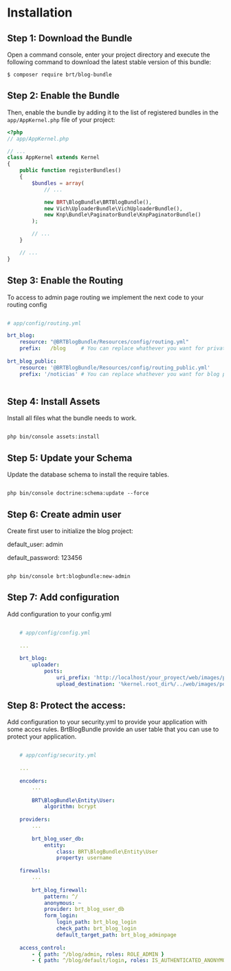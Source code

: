 Installation
============

Step 1: Download the Bundle
---------------------------

Open a command console, enter your project directory and execute the
following command to download the latest stable version of this bundle:

```console
$ composer require brt/blog-bundle
```

Step 2: Enable the Bundle
-------------------------

Then, enable the bundle by adding it to the list of registered bundles
in the `app/AppKernel.php` file of your project:

```php
<?php
// app/AppKernel.php

// ...
class AppKernel extends Kernel
{
    public function registerBundles()
    {
        $bundles = array(
            // ...

            new BRT\BlogBundle\BRTBlogBundle(),
            new Vich\UploaderBundle\VichUploaderBundle(),
            new Knp\Bundle\PaginatorBundle\KnpPaginatorBundle()
        );

        // ...
    }

    // ...
}
```

Step 3: Enable the Routing
------
To access to admin page routing we implement the next code to your routing config

```yml

# app/config/routing.yml

brt_blog:
    resource: "@BRTBlogBundle/Resources/config/routing.yml"
    prefix:   /blog     # You can replace whathever you want for private routes
    
brt_blog_public:
    resource: '@BRTBlogBundle/Resources/config/routing_public.yml'
    prefix: '/noticias' # You can replace whathever you want for blog public routes



```


Step 4: Install Assets
------

Install all files what the bundle needs to work.

```console

php bin/console assets:install

```


Step 5: Update your Schema
------

Update the database schema to install the require tables.

```console

php bin/console doctrine:schema:update --force

```



Step 6: Create admin user
------

Create first user to initialize the blog project:

default_user: admin

default_password: 123456

```console

php bin/console brt:blogbundle:new-admin

```


Step 7: Add configuration
-----

Add configuration to your config.yml

```yml

    # app/config/config.yml
    
    ...
    
    brt_blog:
        uploader:
            posts:
                uri_prefix: 'http://localhost/your_proyect/web/images/posts'
                upload_destination: '%kernel.root_dir%/../web/images/posts'

```


Step 8: Protect the access:
-----

Add configuration to your security.yml to provide your application with some acces rules. BrtBlogBundle provide an user table 
that you can use to protect your application. 

```yml

    # app/config/security.yml
    
    ...
    
    encoders:
        ...
        
        BRT\BlogBundle\Entity\User: 
            algorithm: bcrypt
    
    providers:
        ...
        
        brt_blog_user_db:
            entity: 
                class: BRT\BlogBundle\Entity\User
                property: username
                
    firewalls:
        ...
        
        brt_blog_firewall:
            pattern: ^/
            anonymous: ~
            provider: brt_blog_user_db
            form_login: 
                login_path: brt_blog_login
                check_path: brt_blog_login
                default_target_path: brt_blog_adminpage
    
    access_control:
        - { path: ^/blog/admin, roles: ROLE_ADMIN }
        - { path: ^/blog/default/login, roles: IS_AUTHENTICATED_ANONYMOUSLY }

```